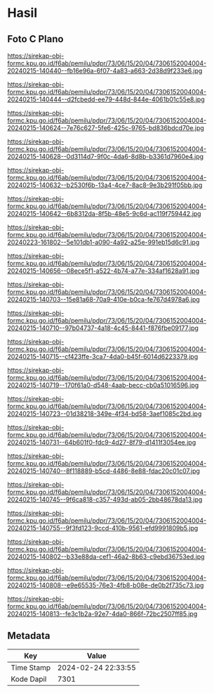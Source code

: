# Hasil

## Foto C Plano

https://sirekap-obj-formc.kpu.go.id/f6ab/pemilu/pdpr/73/06/15/20/04/7306152004004-20240215-140440--fb16e96a-6f07-4a83-a663-2d38d9f233e6.jpg

https://sirekap-obj-formc.kpu.go.id/f6ab/pemilu/pdpr/73/06/15/20/04/7306152004004-20240215-140444--d2fcbedd-ee79-448d-844e-4061b01c55e8.jpg

https://sirekap-obj-formc.kpu.go.id/f6ab/pemilu/pdpr/73/06/15/20/04/7306152004004-20240215-140624--7e76c627-5fe6-425c-9765-bd836bdcd70e.jpg

https://sirekap-obj-formc.kpu.go.id/f6ab/pemilu/pdpr/73/06/15/20/04/7306152004004-20240215-140628--0d3114d7-9f0c-4da6-8d8b-b3361d7960e4.jpg

https://sirekap-obj-formc.kpu.go.id/f6ab/pemilu/pdpr/73/06/15/20/04/7306152004004-20240215-140632--b2530f6b-13a4-4ce7-8ac8-9e3b291f05bb.jpg

https://sirekap-obj-formc.kpu.go.id/f6ab/pemilu/pdpr/73/06/15/20/04/7306152004004-20240215-140642--6b8312da-8f5b-48e5-9c6d-ac119f759442.jpg

https://sirekap-obj-formc.kpu.go.id/f6ab/pemilu/pdpr/73/06/15/20/04/7306152004004-20240223-161802--5e101db1-a090-4a92-a25e-991eb15d6c91.jpg

https://sirekap-obj-formc.kpu.go.id/f6ab/pemilu/pdpr/73/06/15/20/04/7306152004004-20240215-140656--08ece5f1-a522-4b74-a77e-334af1628a91.jpg

https://sirekap-obj-formc.kpu.go.id/f6ab/pemilu/pdpr/73/06/15/20/04/7306152004004-20240215-140703--15e81a68-70a9-410e-b0ca-fe767d4978a6.jpg

https://sirekap-obj-formc.kpu.go.id/f6ab/pemilu/pdpr/73/06/15/20/04/7306152004004-20240215-140710--97b04737-4a18-4c45-8441-f876fbe09177.jpg

https://sirekap-obj-formc.kpu.go.id/f6ab/pemilu/pdpr/73/06/15/20/04/7306152004004-20240215-140715--cf423ffe-3ca7-4da0-b45f-6014d6223379.jpg

https://sirekap-obj-formc.kpu.go.id/f6ab/pemilu/pdpr/73/06/15/20/04/7306152004004-20240215-140719--170f61a0-d548-4aab-becc-cb0a51016596.jpg

https://sirekap-obj-formc.kpu.go.id/f6ab/pemilu/pdpr/73/06/15/20/04/7306152004004-20240215-140723--01d38218-349e-4f34-bd58-3aef1085c2bd.jpg

https://sirekap-obj-formc.kpu.go.id/f6ab/pemilu/pdpr/73/06/15/20/04/7306152004004-20240215-140731--64b601f0-fdc9-4d27-8f79-d1411f3054ee.jpg

https://sirekap-obj-formc.kpu.go.id/f6ab/pemilu/pdpr/73/06/15/20/04/7306152004004-20240215-140740--8f118889-b5cd-4486-8e88-fdac20c01c07.jpg

https://sirekap-obj-formc.kpu.go.id/f6ab/pemilu/pdpr/73/06/15/20/04/7306152004004-20240215-140745--9f6ca818-c357-493d-ab05-2bb48678da13.jpg

https://sirekap-obj-formc.kpu.go.id/f6ab/pemilu/pdpr/73/06/15/20/04/7306152004004-20240215-140755--9f3fd123-9ccd-410b-9561-efd9991809b5.jpg

https://sirekap-obj-formc.kpu.go.id/f6ab/pemilu/pdpr/73/06/15/20/04/7306152004004-20240215-140802--b33e88da-cef1-46a2-8b63-c9ebd36753ed.jpg

https://sirekap-obj-formc.kpu.go.id/f6ab/pemilu/pdpr/73/06/15/20/04/7306152004004-20240215-140808--e9e65535-76e3-4fb8-b08e-de0b2f735c73.jpg

https://sirekap-obj-formc.kpu.go.id/f6ab/pemilu/pdpr/73/06/15/20/04/7306152004004-20240215-140813--fe3c1b2a-92e7-4da0-866f-72bc2507ff85.jpg


## Metadata

| Key        | Value               |
| ---------- | ------------------- |
| Time Stamp | 2024-02-24 22:33:55 |
| Kode Dapil | 7301                |



